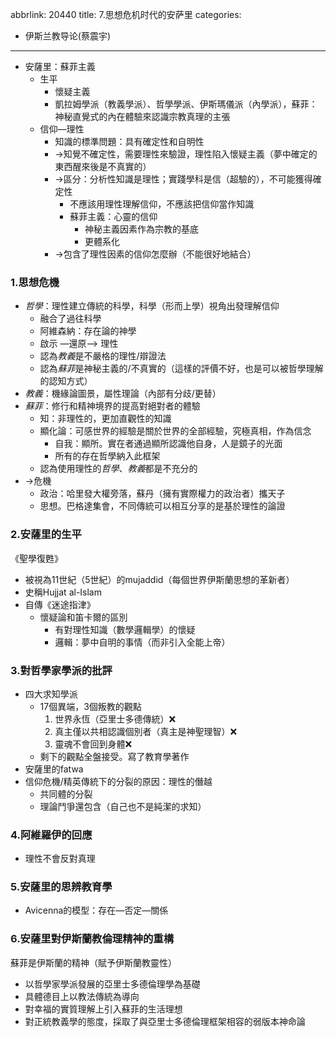abbrlink: 20440
title: 7.思想危机时代的安萨里
categories:
  - 伊斯兰教导论(蔡震宇)
---
- 安薩里：蘇菲主義
	- 生平
		- 懷疑主義
		- 凱拉姆學派（教義學派）、哲學學派、伊斯瑪儀派（內學派），蘇菲：神秘直覺式的內在體驗來認識宗教真理的主張
	- 信仰—理性
		- 知識的標準問題：具有確定性和自明性
		- →知覺不確定性，需要理性來驗證，理性陷入懷疑主義（夢中確定的東西醒來後是不真實的）
		- →區分：分析性知識是理性；實踐學科是信（超驗的），不可能獲得確定性
			- 不應該用理性理解信仰，不應該把信仰當作知識
			- 蘇菲主義：心靈的信仰
				- 神秘主義因素作為宗教的基底
				- 更體系化
		- →包含了理性因素的信仰怎麼辦（不能很好地結合）

### 1.思想危機

- *哲學*：理性建立傳統的科學，科學（形而上學）視角出發理解信仰
	- 融合了過往科學
	- 阿維森納：存在論的神學
	- 啟示  —還原—> 理性
	- 認為*教義*是不嚴格的理性/辯證法
	- 認為*蘇菲*是神秘主義的/不真實的（這樣的評價不好，也是可以被哲學理解的認知方式）
- *教義*：機緣論圖景，屬性理論（內部有分歧/更替）
- *蘇菲*：修行和精神境界的提高對絕對者的體驗
	- 知：非理性的，更加直觀性的知識
	- 顯化論：可感世界的經驗是關於世界的全部經驗，究極真相，作為信念
		- 自我：顯所。實在者通過顯所認識他自身，人是鏡子的光面
		- 所有的存在哲學納入此框架
	- 認為使用理性的*哲學*、*教義*都是不充分的
- →危機
	- 政治：哈里發大權旁落，蘇丹（擁有實際權力的政治者）攜天子
	- 思想。巴格達集會，不同傳統可以相互分享的是基於理性的論證

### 2.安薩里的生平

《聖學復甦》

- 被視為11世紀（5世紀）的mujaddid（每個世界伊斯蘭思想的革新者）
- 史稱Hujjat al-Islam
- 自傳《迷途指津》
	- 懷疑論和笛卡爾的區別
		- 有對理性知識（數學邏輯學）的懷疑
		- 邏輯：夢中自明的事情（而非引入全能上帝）

### 3.對哲學家學派的批評

- 四大求知學派
	- 17個異端，3個叛教的觀點
		1. 世界永恆（亞里士多德傳統）❌
		2. 真主僅以共相認識個別者（真主是神聖理智）❌
		3. 靈魂不會回到身體❌
	- 剩下的觀點全盤接受。寫了教育學著作
- 安薩里的fatwa
- 信仰危機/精英傳統下的分裂的原因：理性的僭越
	- 共同體的分裂
	- 理論鬥爭還包含（自己也不是純潔的求知）

### 4.阿維羅伊的回應

- 理性不會反對真理

### 5.安薩里的思辨教育學

- Avicenna的模型：存在—否定—關係

### 6.安薩里對伊斯蘭教倫理精神的重構

蘇菲是伊斯蘭的精神（賦予伊斯蘭教靈性）

- 以哲學家學派發展的亞里士多德倫理學為基礎
- 具體德目上以教法傳統為導向
- 對幸福的實質理解上引入蘇菲的生活理想
- 對正統教義學的態度，採取了與亞里士多德倫理框架相容的弱版本神命論